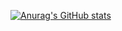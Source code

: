 [![Anurag's GitHub stats](https://github-readme-stats.vercel.app/api?username=sudokou&count_private=true&show_icons=true)](https://github.com/anuraghazra/github-readme-stats)

<!--
**bdagenais2/bdagenais2** is a ✨ _special_ ✨ repository because its `README.md` (this file) appears on your GitHub profile.

Here are some ideas to get you started:

- 🔭 I’m currently working on ...
- 🌱 I’m currently learning ...
- 👯 I’m looking to collaborate on ...
- 🤔 I’m looking for help with ...
- 💬 Ask me about ...
- 📫 How to reach me: ...
- 😄 Pronouns: ...
- ⚡ Fun fact: ...
-->
